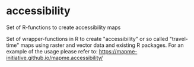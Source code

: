 # accessibility
Set of R-functions to create accessibility maps

Set of wrapper-functions in R to create "accessibility" or so called "travel-time" maps using raster and vector data and existing R packages. For an example of the usage please refer to: https://mapme-initiative.github.io/mapme.accessibility/
